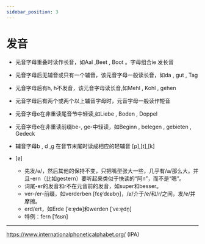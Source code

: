 ```yaml
---
sidebar_position: 3
---
```


# 发音

* 元音字母重叠时读作长音，如Aal ,Beet , Boot 。字母组合ie 发长音
* 元音字母后无辅音或只有一个辅音，该元音字母一般读长音，如da , gut , Tag 
* 元音字母后有h, h不发音，该元音字母读长音,如Mehl , Kohl , gehen
* 元音字母后有两个或两个以上辅音字母时，元音字母一般读作短音
* 元音字母e在非重读尾音节中轻读,如Liebe , Boden , Doppel
* 元音字母e在非重读前缀be-, ge-中轻读，如Beginn , belegen , gebieten , Gedeck 

 

* 辅音字母b , d ,g 在音节末尾时读成相应的轻辅音 [p],[t],[k]



* [ɐ]
  * 先发/ə/，然后其他的保持不变，只把嘴型张大一些，几乎有/a/那么大。并且-ern（比如gestern）要听起来类似于快读的“阿n”，而不是“嗯”。
  * 词尾-er的发音和r不在元音前的发音，如super和besser。
  * ver-/er-前缀，如verderben [fɛɐ̯ˈdɛʁbn̩]，/ʁ/介于/ɐ/和/r/之间，发/ɐ/并摩擦。
  * erd/ert，如Erde [ˈeːɐ̯də]和werden [ˈveːɐ̯dn̩]
  * 特例：fern [ˈfɛʁn]

---

https://www.internationalphoneticalphabet.org/ (IPA)
